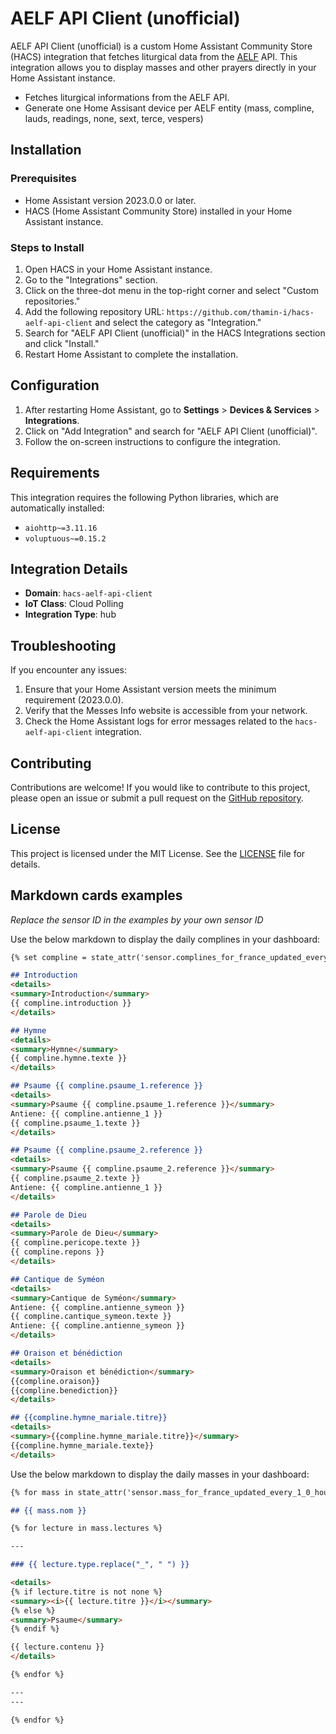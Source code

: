 # AELF API Client (unofficial)

AELF API Client (unofficial) is a custom Home Assistant Community Store (HACS) integration that fetches liturgical data from the [AELF](https://api.aelf.org) API. This integration allows you to display masses and other prayers directly in your Home Assistant instance.

- Fetches liturgical informations from the AELF API.
- Generate one Home Assisant device per AELF entity (mass, compline, lauds, readings, none, sext, terce, vespers)

## Installation

### Prerequisites

- Home Assistant version 2023.0.0 or later.
- HACS (Home Assistant Community Store) installed in your Home Assistant instance.

### Steps to Install

1. Open HACS in your Home Assistant instance.
2. Go to the "Integrations" section.
3. Click on the three-dot menu in the top-right corner and select "Custom repositories."
4. Add the following repository URL: `https://github.com/thamin-i/hacs-aelf-api-client` and select the category as "Integration."
5. Search for "AELF API Client (unofficial)" in the HACS Integrations section and click "Install."
6. Restart Home Assistant to complete the installation.

## Configuration

1. After restarting Home Assistant, go to **Settings** > **Devices & Services** > **Integrations**.
2. Click on "Add Integration" and search for "AELF API Client (unofficial)".
3. Follow the on-screen instructions to configure the integration.

## Requirements

This integration requires the following Python libraries, which are automatically installed:

- `aiohttp~=3.11.16`
- `voluptuous~=0.15.2`

## Integration Details

- **Domain**: `hacs-aelf-api-client`
- **IoT Class**: Cloud Polling
- **Integration Type**: hub

## Troubleshooting

If you encounter any issues:

1. Ensure that your Home Assistant version meets the minimum requirement (2023.0.0).
2. Verify that the Messes Info website is accessible from your network.
3. Check the Home Assistant logs for error messages related to the `hacs-aelf-api-client` integration.

## Contributing

Contributions are welcome! If you would like to contribute to this project, please open an issue or submit a pull request on the [GitHub repository](https://github.com/thamin-i/hacs-aelf-api-client).

## License

This project is licensed under the MIT License. See the [LICENSE](LICENSE) file for details.

## Markdown cards examples

_Replace the sensor ID in the examples by your own sensor ID_

Use the below markdown to display the daily complines in your dashboard:
``` markdown
{% set compline = state_attr('sensor.complines_for_france_updated_every_1_0_hours', 'compline') %}

## Introduction
<details>
<summary>Introduction</summary>
{{ compline.introduction }}
</details>

## Hymne
<details>
<summary>Hymne</summary>
{{ compline.hymne.texte }}
</details>

## Psaume {{ compline.psaume_1.reference }}
<details>
<summary>Psaume {{ compline.psaume_1.reference }}</summary>
Antiene: {{ compline.antienne_1 }}
{{ compline.psaume_1.texte }}
</details>

## Psaume {{ compline.psaume_2.reference }}
<details>
<summary>Psaume {{ compline.psaume_2.reference }}</summary>
{{ compline.psaume_2.texte }}
Antiene: {{ compline.antienne_1 }}
</details>

## Parole de Dieu
<details>
<summary>Parole de Dieu</summary>
{{ compline.pericope.texte }}
{{ compline.repons }}
</details>

## Cantique de Syméon
<details>
<summary>Cantique de Syméon</summary>
Antiene: {{ compline.antienne_symeon }}
{{ compline.cantique_symeon.texte }}
Antiene: {{ compline.antienne_symeon }}
</details>

## Oraison et bénédiction
<details>
<summary>Oraison et bénédiction</summary>
{{compline.oraison}}
{{compline.benediction}}
</details>

## {{compline.hymne_mariale.titre}}
<details>
<summary>{{compline.hymne_mariale.titre}}</summary>
{{compline.hymne_mariale.texte}}
</details>
```

Use the below markdown to display the daily masses in your dashboard:
``` markdown
{% for mass in state_attr('sensor.mass_for_france_updated_every_1_0_hours', 'mass') %}

## {{ mass.nom }}

{% for lecture in mass.lectures %}

---

### {{ lecture.type.replace("_", " ") }}

<details>
{% if lecture.titre is not none %}
<summary><i>{{ lecture.titre }}</i></summary>
{% else %}
<summary>Psaume</summary>
{% endif %}

{{ lecture.contenu }}
</details>

{% endfor %}

---
---

{% endfor %}
```
